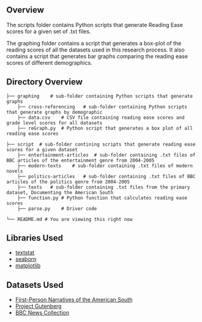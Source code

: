## Overview
<p>The scripts folder contains Python scripts that generate Reading Ease scores for a given set of .txt files.</p> 

<p>The graphing folder contains a script that generates a box-plot of the reading scores of all the datasets used in this research process. It also contains a script that generates bar graphs comparing the reading ease scores of different demographics.</p>

## Directory Overview

    ├── graphing	# sub-folder containing Python scripts that generate graphs
		├── cross-referencing	# sub-folder containing Python scripts that generate graphs by demographic
		├── data.csv	# CSV file containing reading ease scores and grade level scores for all datasets
		├── reGraph.py	# Python script that generates a box plot of all reading ease scores

    ├── script	# sub-folder contining scripts that generate reading ease scores for a given dataset
		├── entertainment-articles	# sub-folder containing .txt files of BBC articles of the entertainment genre from 2004-2005
		├── modern-texts	# sub-folder containing .txt files of modern novels
		├── politics-articles	# sub-folder containing .txt files of BBC articles of the politics genre from 2004-2005
		├── texts	# sub-folder containing .txt files from the primary dataset, Documenting the American South
		├── function.py	# Python function that calculates reading ease scores
		├── parse.py	# Driver code

    └── README.md # You are viewing this right now

## Libraries Used
- [textstat](https://github.com/shivam5992/textstat)
- [seaborn](https://seaborn.pydata.org/index.html)
- [matplotlib](https://matplotlib.org/stable/contents.html)

## Datasets Used

- [First-Person Narratives of the American South](https://docsouth.unc.edu/fpn/)
- [Project Gutenberg](https://www.gutenberg.org/)
- [BBC News Collection](https://www.kaggle.com/pariza/bbc-news-summary)
